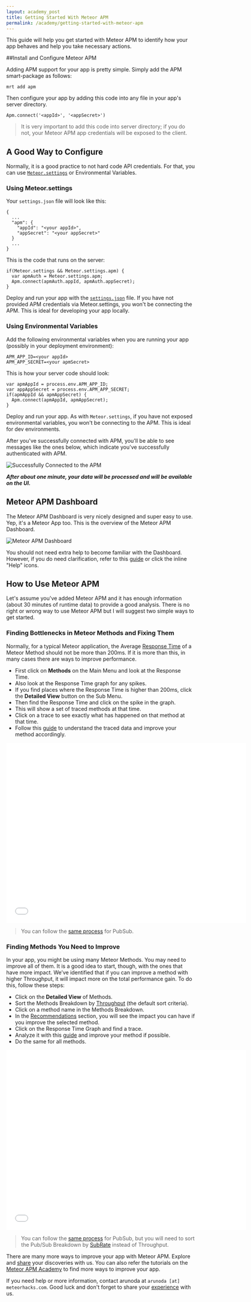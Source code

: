 ```yaml
---
layout: academy_post
title: Getting Started With Meteor APM
permalink: /academy/getting-started-with-meteor-apm
---
```


This guide will help you get started with Meteor APM to identify how your app behaves and help you take necessary actions.

##Install and Configure Meteor APM

Adding APM support for your app is pretty simple. Simply add the APM smart-package as follows:

    mrt add apm

Then configure your app by adding this code into any file in your app's server directory.

    Apm.connect('<appId>', '<appSecret>')

> It is very important to add this code into server directory; if you do not, your Meteor APM app credentials will be exposed to the client.

## A Good Way to Configure

Normally, it is a good practice to not hard code API credentials. For that, you can use [`Meteor.settings`](http://docs.meteor.com/#meteor_settings) or Environmental Variables.

### Using Meteor.settings

Your `settings.json` file will look like this:

    {
      ...
      "apm": {
        "appId": "<your appId>",
        "appSecret": "<your appSecret>"
      }
      ...
    }

This is the code that runs on the server:

    if(Meteor.settings && Meteor.settings.apm) {
      var apmAuth = Meteor.settings.apm;
      Apm.connect(apmAuth.appId, apmAuth.appSecret);
    }

Deploy and run your app with the [`settings.json`](https://groups.google.com/forum/#!topic/meteor-talk/K79-i3LYL3g) file. If you have not provided APM credentials via Meteor.settings, you won't be connecting the APM. This is ideal for developing your app locally.

### Using Environmental Variables

Add the following environmental variables when you are running your app (possibly in your deployment environment):

    APM_APP_ID=<your appId>
    APM_APP_SECRET=<your apmSecret>

This is how your server code should look:

    var apmAppId = process.env.APM_APP_ID;
    var appAppSecret = process.env.APM_APP_SECRET;
    if(apmAppId && apmAppSecret) {
      Apm.connect(apmAppId, apmAppSecret);
    }

Deploy and run your app. As with `Meteor.settings`, if you have not exposed environmental variables, you won't be connecting to the APM. This is ideal for dev environments.

After you've successfully connected with APM, you'll be able to see messages like the ones below, which indicate you've successfully authenticated with APM.

![Successfully Connected to the APM](https://i.cloudup.com/w9hkMusPNE.png)

_**After about one minute, your data will be processed and will be available on the UI.**_

## Meteor APM Dashboard

The Meteor APM Dashboard is very nicely designed and super easy to use. Yep, it's a Meteor App too. This is the overview of the Meteor APM Dashboard.

![Meteor APM Dashboard](https://i.cloudup.com/awL09AN93C.png)

You should not need extra help to become familiar with the Dashboard. However, if you do need clarification, refer to this [guide](http://support.meteorapm.com/knowledgebase/articles/306862-page-navigation) or click the inline "Help" icons.

## How to Use Meteor APM

Let's assume you've added Meteor APM and it has enough information (about 30 minutes of runtime data) to provide a good analysis. There is no right or wrong way to use Meteor APM but I will suggest two simple ways to get started.

### Finding Bottlenecks in Meteor Methods and Fixing Them

Normally, for a typical Meteor application, the Average [Response Time](http://support.meteorapm.com/knowledgebase/articles/347424-response-time) of a Meteor Method should not be more than 200ms. If it is more than this, in many cases there are ways to improve performance.

* First click on **Methods** on the Main Menu and look at the Response Time.
* Also look at the Response Time graph for any spikes.
* If you find places where the Response Time is higher than 200ms, click the **Detailed View** button on the Sub Menu.
* Then find the Response Time and click on the spike in the graph.
* This will show a set of traced methods at that time.
* Click on a trace to see exactly what has happened on that method at that time.
* Follow this [guide](https://meteorapm.com/academy/how-to-optimize-your-methods-and-publications/) to understand the traced data and improve your method accordingly.

<iframe width="640" height="480" src="//www.youtube.com/embed/4vt2M7-bsDQ" frameborder="0" allowfullscreen="1">
</iframe>

> You can follow the [same process](https://www.youtube.com/watch?v=CQtmnzIlzE4&feature=youtu.be) for PubSub.

### Finding Methods You Need to Improve

In your app, you might be using many Meteor Methods. You may need to improve all of them. It is a good idea to start, though, with the ones that have more impact. We’ve identified that if you can improve a method with higher Throughput, it will impact more on the total performance gain. To do this, follow these steps:

* Click on the **Detailed View** of Methods.
* Sort the Methods Breakdown by [Throughput](http://support.meteorapm.com/knowledgebase/articles/347444-throughput) (the default sort criteria).
* Click on a method name in the Methods Breakdown.
* In the [Recommendations](http://support.meteorapm.com/knowledgebase/articles/347445-method-recommendations) section, you will see the impact you can have if you improve the selected method.
* Click on the Response Time Graph and find a trace.
* Analyze it with this [guide](https://meteorapm.com/academy/how-to-optimize-your-methods-and-publications/) and improve your method if possible.
* Do the same for all methods.

<iframe width="640" height="480" src="//www.youtube.com/embed/REUrBU7x6GU" frameborder="0" allowfullscreen="1">
</iframe>

> You can follow the [same process](https://www.youtube.com/watch?v=CTk0Qvj0n6Y&feature=youtu.be) for PubSub, but you will need to sort the Pub/Sub Breakdown by [SubRate](http://support.meteorapm.com/knowledgebase/articles/347439-subrate) instead of Throughput.

There are many more ways to improve your app with Meteor APM. Explore and [share](http://support.meteorapm.com/forums/224274-general) your discoveries with us. You can also refer the tutorials on the [Meteor APM Academy](https://meteorapm.com/academy/) to find more ways to improve your app.

If you need help or more information, contact arunoda at `arunoda [at] meteorhacks.com`. Good luck and don't forget to share your [experience](http://support.meteorapm.com/forums/224274-general) with us.